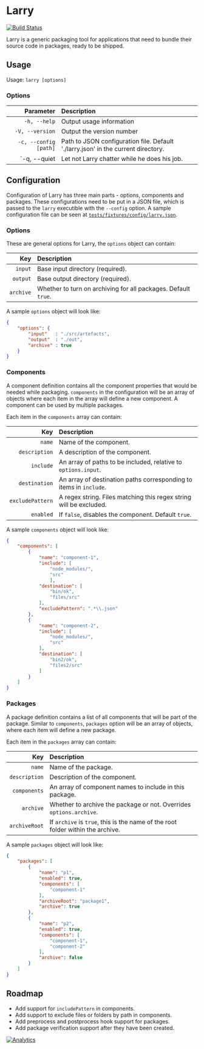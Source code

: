 # Larry #

[![Build Status][drone-badge]](https://drone.io/bitbucket.org/fusioncharts/larry/latest)

Larry is a generic packaging tool for applications that need to bundle their source code in packages, ready to be shipped.

## Usage ##

Usage: `larry [options]`

### Options ###

Parameter             | Description
---------------------:|:-----------
`-h, --help`          | Output usage information
`-V, --version`       | Output the version number
`-c, --config [path]` | Path to JSON configuration file. Default './larry.json' in the current directory.
`-q, --quiet          | Let not Larry chatter while he does his job.

## Configuration ##

Configuration of Larry has three main parts - options, components and packages. These configurations need to be put in a JSON file, which is passed to the `larry` executible with the `--config` option. A sample configuration file can be seen at [`tests/fixtures/config/larry.json`](tests/fixtures/config/larry.json).

### Options ###

These are general options for Larry, the `options` object can contain:

Key              | Description
----------------:|:-------------------------------
`input`          | Base input directory (required).
`output`         | Base output directory (required).
`archive`        | Whether to turn on archiving for all packages. Default `true`.

A sample `options` object will look like:

```json
{
    "options": {
        "input"   : "./src/artefacts",
        "output"  : "./out",
        "archive" : true
    }
}
```

### Components ###

A component definition contains all the component properties that would be needed while packaging. `components` in the configuration will be an array of objects where each item in the array will define a new component. A component can be used by multiple packages.

Each item in the `components` array can contain:

Key                   | Description
---------------------:|:-----------------------------
`name`                | Name of the component.
`description`         | A description of the component.
`include`             | An array of paths to be included, relative to `options.input`.
`destination`         | An array of destination paths corresponding to items in `include`.
`excludePattern`      | A regex string. Files matching this regex string will be excluded.
`enabled`             | If `false`, disables the component. Default `true`.

A sample `components` object will look like:

```json
{
    "components": [
        {
            "name": "component-1",
            "include": [
                "node_modules/",
                "src"
                ],
            "destination": [
                "bin/ok",
                "files/src"
            ],
            "excludePattern": ".*\\.json"
        },
        {
            "name": "component-2",
            "include": [
                "node_modules/",
                "src"
            ],
            "destination": [
                "bin2/ok",
                "files2/src"
            ]
        }
    ]
}
```

### Packages ###

A package definition contains a list of all components that will be part of the package. Similar to `components`, `packages` option will be an array of objects, where each item will define a new package.

Each item in the `packages` array can contain:

Key                 | Description
-------------------:|:--------------------------------
`name`              | Name of the package.
`description`       | Description of the component.
`components`        | An array of component names to include in this package.
`archive`           | Whether to archive the package or not. Overrides `options.archive`.
`archiveRoot`       | If `archive` is `true`, this is the name of the root folder within the archive.

A sample `packages` object will look like:

```json
{
    "packages": [
        {
            "name": "p1",
            "enabled": true,
            "components": [
                "component-1"
            ],
            "archiveRoot": "package1",
            "archive": true
        },
        {
            "name": "p2",
            "enabled": true,
            "components": [
                "component-1",
                "component-2"
            ],
            "archive": false
        }
    ]
}
```

## Roadmap ##

 - Add support for `includePattern` in components.
 - Add support to exclude files or folders by path in components.
 - Add preprocess and postprocess hook support for packages.
 - Add package verification support after they have been created.

[drone-badge]: https://drone.io/github.com/fusioncharts/larry/status.png

[![Analytics](https://ga-beacon.appspot.com/UA-45124206-2/larry/index)](https://github.com/igrigorik/ga-beacon)
